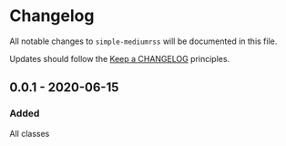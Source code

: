 # Changelog

All notable changes to `simple-mediumrss` will be documented in this file.

Updates should follow the [Keep a CHANGELOG](http://keepachangelog.com/) principles.

## 0.0.1 - 2020-06-15

### Added
All classes
